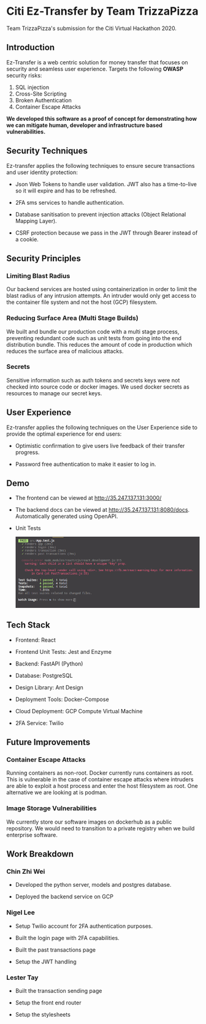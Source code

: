 # Citi Ez-Transfer by Team TrizzaPizza

Team TrizzaPizza's submission for the Citi Virtual Hackathon 2020.

## Introduction

Ez-Transfer is a web centric solution for money transfer that focuses on security and seamless user experience. Targets the following **OWASP** security risks:

1. SQL injection
2. Cross-Site Scripting
3. Broken Authentication
4. Container Escape Attacks

**We developed this software as a proof of concept for demonstrating how we can mitigate human, developer and infrastructure based vulnerabilities.**

## Security Techniques

Ez-transfer applies the following techniques to ensure secure transactions and user identity protection:

-   Json Web Tokens to handle user validation. JWT also has a time-to-live so it will expire and has to be refreshed.

-   2FA sms services to handle authentication.

-   Database sanitisation to prevent injection attacks (Object Relational Mapping Layer).

-   CSRF protection because we pass in the JWT through Bearer instead of a cookie.

## Security Principles

### Limiting Blast Radius

Our backend services are hosted using containerization in order to limit the blast radius of any intrusion attempts. An intruder would only get access to the container file system and not the host (GCP) filesystem.

### Reducing Surface Area (Multi Stage Builds)

We built and bundle our production code with a multi stage process, preventing redundant code such as unit tests from going into the end distribution bundle. This reduces the amount of code in production which reduces the surface area of malicious attacks.

### Secrets

Sensitive information such as auth tokens and secrets keys were not checked into source code or docker images. We used docker secrets as resources to manage our secret keys.

## User Experience

Ez-transfer applies the following techniques on the User Experience side to provide the optimal experience for end users:

-   Optimistic confirmation to give users live feedback of their transfer progress.

-   Password free authentication to make it easier to log in.

## Demo

-   The frontend can be viewed at http://35.247.137.131:3000/

-   The backend docs can be viewed at http://35.247.137.131:8080/docs. Automatically generated using OpenAPI.

-   Unit Tests

    ![Unit Tests](./unit_test.png)

## Tech Stack

-   Frontend: React

-   Frontend Unit Tests: Jest and Enzyme

-   Backend: FastAPI (Python)

-   Database: PostgreSQL

-   Design Library: Ant Design

-   Deployment Tools: Docker-Compose

-   Cloud Deployment: GCP Compute Virtual Machine

-   2FA Service: Twilio

## Future Improvements

### Container Escape Attacks

Running containers as non-root. Docker currently runs containers as root. This is vulnerable in the case of container escape attacks where intruders are able
to exploit a host process and enter the host filesystem as root. One alternative we are looking at is podman.

### Image Storage Vulnerabilities

We currently store our software images on dockerhub as a public repository. We would need to transition to a private registry when we build enterprise software.

## Work Breakdown

### Chin Zhi Wei

-   Developed the python server, models and postgres database.

-   Deployed the backend service on GCP

### Nigel Lee

-   Setup Twilio account for 2FA authentication purposes.

-   Built the login page with 2FA capabilities.

-   Built the past transactions page

-   Setup the JWT handling

### Lester Tay

-   Built the transaction sending page

-   Setup the front end router

-   Setup the stylesheets
